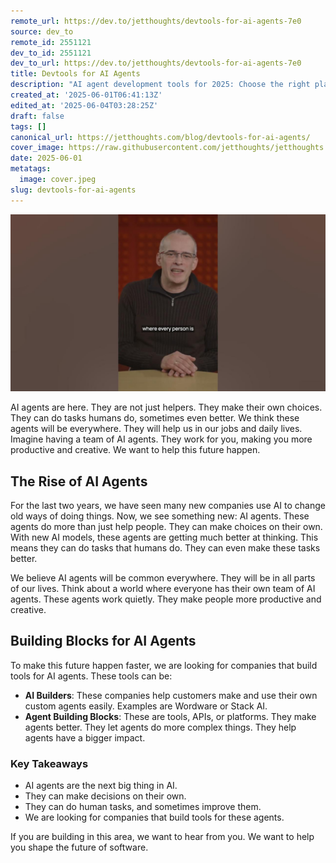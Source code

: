 ```yaml
---
remote_url: https://dev.to/jetthoughts/devtools-for-ai-agents-7e0
source: dev_to
remote_id: 2551121
dev_to_id: 2551121
dev_to_url: https://dev.to/jetthoughts/devtools-for-ai-agents-7e0
title: Devtools for AI Agents
description: "AI agent development tools for 2025: Choose the right platforms and frameworks for your startup. Build autonomous agents that drive business results and innovation ✓"
created_at: '2025-06-01T06:41:13Z'
edited_at: '2025-06-04T03:28:25Z'
draft: false
tags: []
canonical_url: https://jetthoughts.com/blog/devtools-for-ai-agents/
cover_image: https://raw.githubusercontent.com/jetthoughts/jetthoughts.github.io/master/content/blog/devtools-for-ai-agents/cover.jpeg
date: 2025-06-01
metatags:
  image: cover.jpeg
slug: devtools-for-ai-agents
---
```

[![Devtools for AI Agents](file_0.jpg)](https://www.youtube.com/watch?v=yFcWSvR6c14)

AI agents are here. They are not just helpers. They make their own choices. They can do tasks humans do, sometimes even better. We think these agents will be everywhere. They will help us in our jobs and daily lives. Imagine having a team of AI agents. They work for you, making you more productive and creative. We want to help this future happen.

## The Rise of AI Agents

For the last two years, we have seen many new companies use AI to change old ways of doing things. Now, we see something new: AI agents. These agents do more than just help people. They can make choices on their own. With new AI models, these agents are getting much better at thinking. This means they can do tasks that humans do. They can even make these tasks better.

We believe AI agents will be common everywhere. They will be in all parts of our lives. Think about a world where everyone has their own team of AI agents. These agents work quietly. They make people more productive and creative.

## Building Blocks for AI Agents

To make this future happen faster, we are looking for companies that build tools for AI agents. These tools can be:

*   **AI Builders**: These companies help customers make and use their own custom agents easily. Examples are Wordware or Stack AI.
*   **Agent Building Blocks**: These are tools, APIs, or platforms. They make agents better. They let agents do more complex things. They help agents have a bigger impact.

### Key Takeaways

*   AI agents are the next big thing in AI.
*   They can make decisions on their own.
*   They can do human tasks, and sometimes improve them.
*   We are looking for companies that build tools for these agents.

If you are building in this area, we want to hear from you. We want to help you shape the future of software.

